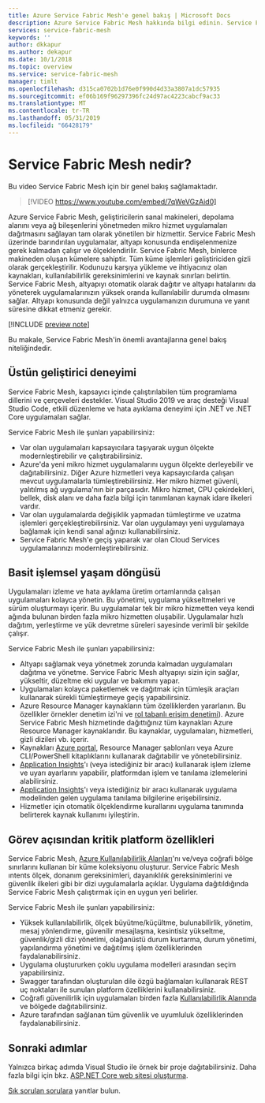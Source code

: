 ```yaml
---
title: Azure Service Fabric Mesh'e genel bakış | Microsoft Docs
description: Azure Service Fabric Mesh hakkında bilgi edinin. Service Fabric Mesh ile uygulamanızın altyapı gereksinimleri konusunda endişelenmeden uygulamanızı dağıtabilir ve ölçeklendirebilirsiniz.
services: service-fabric-mesh
keywords: ''
author: dkkapur
ms.author: dekapur
ms.date: 10/1/2018
ms.topic: overview
ms.service: service-fabric-mesh
manager: timlt
ms.openlocfilehash: d315ca0702b1d76e0f990d4d33a3807a1dc57935
ms.sourcegitcommit: ef06b169f96297396fc24d97ac4223cabcf9ac33
ms.translationtype: MT
ms.contentlocale: tr-TR
ms.lasthandoff: 05/31/2019
ms.locfileid: "66428179"
---
```

# <a name="what-is-service-fabric-mesh"></a>Service Fabric Mesh nedir?

Bu video Service Fabric Mesh için bir genel bakış sağlamaktadır.
> [!VIDEO https://www.youtube.com/embed/7qWeVGzAid0]

Azure Service Fabric Mesh, geliştiricilerin sanal makineleri, depolama alanını veya ağ bileşenlerini yönetmeden mikro hizmet uygulamaları dağıtmasını sağlayan tam olarak yönetilen bir hizmettir. Service Fabric Mesh üzerinde barındırılan uygulamalar, altyapı konusunda endişelenmenize gerek kalmadan çalışır ve ölçeklendirilir.  Service Fabric Mesh, binlerce makineden oluşan kümelere sahiptir.  Tüm küme işlemleri geliştiriciden gizli olarak gerçekleştirilir. Kodunuzu karşıya yükleme ve ihtiyacınız olan kaynakları, kullanılabilirlik gereksinimlerini ve kaynak sınırları belirtin.  Service Fabric Mesh, altyapıyı otomatik olarak dağıtır ve altyapı hatalarını da yöneterek uygulamalarınızın yüksek oranda kullanılabilir durumda olmasını sağlar. Altyapı konusunda değil yalnızca uygulamanızın durumuna ve yanıt süresine dikkat etmeniz gerekir.  

[!INCLUDE [preview note](./includes/include-preview-note.md)]

Bu makale, Service Fabric Mesh'in önemli avantajlarına genel bakış niteliğindedir.

## <a name="great-developer-experience"></a>Üstün geliştirici deneyimi

Service Fabric Mesh, kapsayıcı içinde çalıştırılabilen tüm programlama dillerini ve çerçeveleri destekler. Visual Studio 2019 ve araç desteği Visual Studio Code, etkili düzenleme ve hata ayıklama deneyimi için .NET ve .NET Core uygulamaları sağlar. 

Service Fabric Mesh ile şunları yapabilirsiniz:

- Var olan uygulamaları kapsayıcılara taşıyarak uygun ölçekte modernleştirebilir ve çalıştırabilirsiniz.
- Azure'da yeni mikro hizmet uygulamalarını uygun ölçekte derleyebilir ve dağıtabilirsiniz.  Diğer Azure hizmetleri veya kapsayıcılarda çalışan mevcut uygulamalarla tümleştirebilirsiniz. Her mikro hizmet güvenli, yalıtılmış ağ uygulama'nın bir parçasıdır. Mikro hizmet, CPU çekirdekleri, bellek, disk alanı ve daha fazla bilgi için tanımlanan kaynak idare ilkeleri vardır.
- Var olan uygulamalarda değişiklik yapmadan tümleştirme ve uzatma işlemleri gerçekleştirebilirsiniz. Var olan uygulamayı yeni uygulamaya bağlamak için kendi sanal ağınızı kullanabilirsiniz.  
- Service Fabric Mesh'e geçiş yaparak var olan Cloud Services uygulamalarınızı modernleştirebilirsiniz.  

## <a name="simple-operational-lifecycle"></a>Basit işlemsel yaşam döngüsü

Uygulamaları izleme ve hata ayıklama üretim ortamlarında çalışan uygulamaları kolayca yönetin. Bu yönetimi, uygulama yükseltmeleri ve sürüm oluşturmayı içerir. Bu uygulamalar tek bir mikro hizmetten veya kendi ağında bulunan birden fazla mikro hizmetten oluşabilir. Uygulamalar hızlı dağıtım, yerleştirme ve yük devretme süreleri sayesinde verimli bir şekilde çalışır.

Service Fabric Mesh ile şunları yapabilirsiniz:

- Altyapı sağlamak veya yönetmek zorunda kalmadan uygulamaları dağıtma ve yönetme.  Service Fabric Mesh altyapıyı sizin için sağlar, yükseltir, düzeltme eki uygular ve bakımını yapar.
- Uygulamaları kolayca paketlemek ve dağıtmak için tümleşik araçları kullanarak sürekli tümleştirmeye geçiş yapabilirsiniz.
- Azure Resource Manager kaynakların tüm özelliklerden yararlanın. Bu özellikler örnekler denetim izi'ni ve [rol tabanlı erişim denetimi](/azure/role-based-access-control/overview)). Azure Service Fabric Mesh hizmetinde dağıttığınız tüm kaynakları Azure Resource Manager kaynaklarıdır. Bu kaynaklar, uygulamaları, hizmetleri, gizli dizileri vb. içerir.
- Kaynakları [Azure portal](https://portal.azure.com), Resource Manager şablonları veya Azure CLI/PowerShell kitaplıklarını kullanarak dağıtabilir ve yönetebilirsiniz.
- [Application Insights](/azure/application-insights/)'ı (veya istediğiniz bir aracı) kullanarak işlem izleme ve uyarı ayarlarını yapabilir, platformdan işlem ve tanılama izlemelerini alabilirsiniz.
- [Application Insights](/azure/application-insights/)'ı veya istediğiniz bir aracı kullanarak uygulama modelinden gelen uygulama tanılama bilgilerine erişebilirsiniz.
- Hizmetler için otomatik ölçeklendirme kurallarını uygulama tanımında belirterek kaynak kullanımı iyileştirin.

## <a name="mission-critical-platform-capabilities"></a>Görev açısından kritik platform özellikleri

Service Fabric Mesh, [Azure Kullanılabilirlik Alanları](/azure/availability-zones/az-overview)'nı ve/veya coğrafi bölge sınırlarını kullanan bir küme koleksiyonu oluşturur. Service Fabric Mesh ıntents ölçek, donanım gereksinimleri, dayanıklılık gereksinimlerini ve güvenlik ilkeleri gibi bir dizi uygulamalarla açıklar.  Uygulama dağıtıldığında Service Fabric Mesh çalıştırmak için en uygun yeri belirler.

Service Fabric Mesh ile şunları yapabilirsiniz:

- Yüksek kullanılabilirlik, ölçek büyütme/küçültme, bulunabilirlik, yönetim, mesaj yönlendirme, güvenilir mesajlaşma, kesintisiz yükseltme, güvenlik/gizli dizi yönetimi, olağanüstü durum kurtarma, durum yönetimi, yapılandırma yönetimi ve dağıtılmış işlem özelliklerinden faydalanabilirsiniz.
- Uygulama oluştururken çoklu uygulama modelleri arasından seçim yapabilirsiniz.
- Swagger tarafından oluşturulan dile özgü bağlamaları kullanarak REST uç noktaları ile sunulan platform özelliklerini kullanabilirsiniz.
- Coğrafi güvenilirlik için uygulamaları birden fazla [Kullanılabilirlik Alanında](/azure/availability-zones/az-overview) ve bölgede dağıtabilirsiniz.
- Azure tarafından sağlanan tüm güvenlik ve uyumluluk özelliklerinden faydalanabilirsiniz.

## <a name="next-steps"></a>Sonraki adımlar

Yalnızca birkaç adımda Visual Studio ile örnek bir proje dağıtabilirsiniz. Daha fazla bilgi için bkz. [ASP.NET Core web sitesi oluşturma](service-fabric-mesh-quickstart-dotnet-core.md). 

[Sık sorulan sorulara](service-fabric-mesh-faq.md) yanıtlar bulun.


<!-- Links -->

[service-fabric-overview]: ../service-fabric/service-fabric-overview.md
